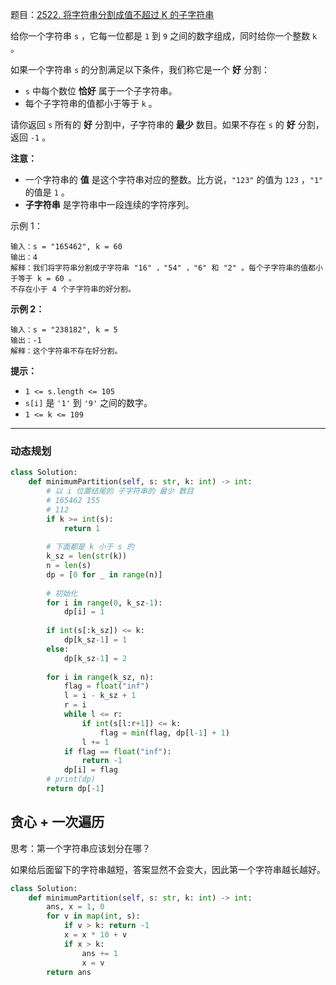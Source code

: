题目：[2522. 将字符串分割成值不超过 K 的子字符串](https://leetcode.cn/problems/partition-string-into-substrings-with-values-at-most-k/)

给你一个字符串 `s` ，它每一位都是 `1` 到 `9` 之间的数字组成，同时给你一个整数 `k` 。

如果一个字符串 `s` 的分割满足以下条件，我们称它是一个 **好** 分割：

- `s` 中每个数位 **恰好** 属于一个子字符串。
- 每个子字符串的值都小于等于 `k` 。

请你返回 `s` 所有的 **好** 分割中，子字符串的 **最少** 数目。如果不存在 `s` 的 **好** 分割，返回 `-1` 。

**注意：**

- 一个字符串的 **值** 是这个字符串对应的整数。比方说，`"123"` 的值为 `123` ，`"1"` 的值是 `1` 。
- **子字符串** 是字符串中一段连续的字符序列。

示例 1：

```
输入：s = "165462", k = 60
输出：4
解释：我们将字符串分割成子字符串 "16" ，"54" ，"6" 和 "2" 。每个子字符串的值都小于等于 k = 60 。
不存在小于 4 个子字符串的好分割。
```

**示例 2：**

```
输入：s = "238182", k = 5
输出：-1
解释：这个字符串不存在好分割。
```

**提示：**

- `1 <= s.length <= 105`
- `s[i]` 是 `'1'` 到 `'9'` 之间的数字。
- `1 <= k <= 109`

---

### 动态规划

```python
class Solution:
    def minimumPartition(self, s: str, k: int) -> int:
        # 以 i 位置结尾的 子字符串的 最少 数目
        # 165462 155
        # 112
        if k >= int(s):
            return 1
        
        # 下面都是 k 小于 s 的
        k_sz = len(str(k))
        n = len(s)
        dp = [0 for _ in range(n)]
        
        # 初始化
        for i in range(0, k_sz-1):
            dp[i] = 1
            
        if int(s[:k_sz]) <= k:
            dp[k_sz-1] = 1
        else:
            dp[k_sz-1] = 2
        
        for i in range(k_sz, n):
            flag = float("inf")
            l = i - k_sz + 1
            r = i
            while l <= r:
                if int(s[l:r+1]) <= k:
                    flag = min(flag, dp[l-1] + 1)
                l += 1
            if flag == float("inf"):
                return -1
            dp[i] = flag
        # print(dp)
        return dp[-1]
```

## 贪心 + 一次遍历

思考：第一个字符串应该划分在哪？

如果给后面留下的字符串越短，答案显然不会变大，因此第一个字符串越长越好。

```python
class Solution:
    def minimumPartition(self, s: str, k: int) -> int:
        ans, x = 1, 0
        for v in map(int, s):
            if v > k: return -1
            x = x * 10 + v
            if x > k:
                ans += 1
                x = v
        return ans
```

